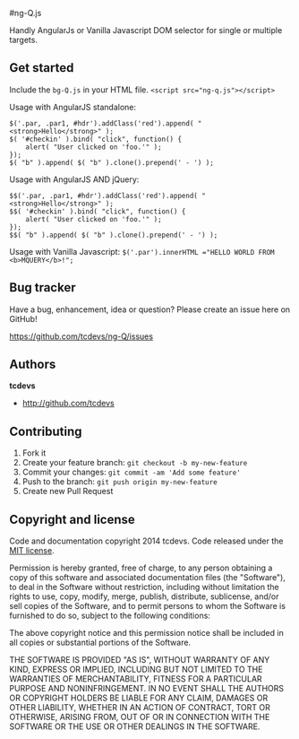 #ng-Q.js

Handly AngularJs or Vanilla Javascript DOM selector for single or multiple targets.

## Get started

Include the `bg-Q.js` in your HTML file.
`<script src="ng-q.js"></script>`

Usage with AngularJS standalone:
```
$('.par, .par1, #hdr').addClass('red').append( "<strong>Hello</strong>" );
$( '#checkin' ).bind( "click", function() {
	alert( "User clicked on 'foo.'" );
});
$( "b" ).append( $( "b" ).clone().prepend(' - ') );
```

Usage with AngularJS AND jQuery:
```
$$('.par, .par1, #hdr').addClass('red').append( "<strong>Hello</strong>" );
$$( '#checkin' ).bind( "click", function() {
	alert( "User clicked on 'foo.'" );
});
$$( "b" ).append( $( "b" ).clone().prepend(' - ') );
```

Usage with Vanilla Javascript:
```$('.par').innerHTML ="HELLO WORLD FROM <b>MQUERY</b>!";```

## Bug tracker

Have a bug, enhancement, idea or question? Please create an issue here on GitHub!

https://github.com/tcdevs/ng-Q/issues

## Authors

**tcdevs**

+ http://github.com/tcdevs

## Contributing

1. Fork it
2. Create your feature branch: `git checkout -b my-new-feature`
3. Commit your changes: `git commit -am 'Add some feature'`
4. Push to the branch: `git push origin my-new-feature`
5. Create new Pull Request

## Copyright and license

Code and documentation copyright 2014 tcdevs. Code released under the [MIT license](https://github.com/tcdevs/ng-Q/blob/master/LICENSE). 

Permission is hereby granted, free of charge, to any person obtaining a copy of this software and associated documentation files (the "Software"), to deal in the Software without restriction, including without limitation the rights to use, copy, modify, merge, publish, distribute, sublicense, and/or sell copies of the Software, and to permit persons to whom the Software is furnished to do so, subject to the following conditions:

The above copyright notice and this permission notice shall be included in all copies or substantial portions of the Software.

THE SOFTWARE IS PROVIDED "AS IS", WITHOUT WARRANTY OF ANY KIND, EXPRESS OR IMPLIED, INCLUDING BUT NOT LIMITED TO THE WARRANTIES OF MERCHANTABILITY, FITNESS FOR A PARTICULAR PURPOSE AND NONINFRINGEMENT. IN NO EVENT SHALL THE AUTHORS OR COPYRIGHT HOLDERS BE LIABLE FOR ANY CLAIM, DAMAGES OR OTHER LIABILITY, WHETHER IN AN ACTION OF CONTRACT, TORT OR OTHERWISE, ARISING FROM, OUT OF OR IN CONNECTION WITH THE SOFTWARE OR THE USE OR OTHER DEALINGS IN THE SOFTWARE.